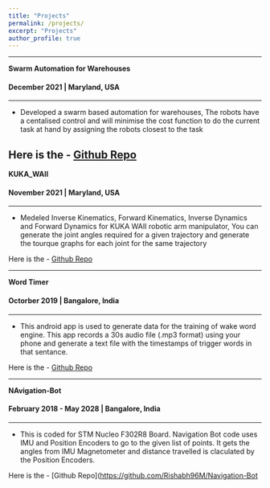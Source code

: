 ```yaml
---
title: "Projects"
permalink: /projects/
excerpt: "Projects"
author_profile: true
---
```


-----

**Swarm Automation for Warehouses**
#### December 2021 | Maryland, USA

-----
* Developed a swarm based automation for warehouses, The robots have a centalised control and will minimise the cost function to do the current task at hand by assigning the robots closest to the task <br>

Here is the - [Github Repo](https://github.com/Rishabh96M/Swarm-Automation-for-Warehouses)
-----

**KUKA_WAII**
#### November 2021 | Maryland, USA

-----
* Medeled Inverse Kinematics, Forward Kinematics, Inverse Dynamics and Forward Dynamics for KUKA WAII robotic arm manipulator, You can generate the joint angles required for a given trajectory and generate the tourque graphs for each joint for the same trajectory <br>

Here is the - [Github Repo](https://github.com/Rishabh96M/KUKA_WAII)

-----

**Word Timer**
#### Octorber 2019 | Bangalore, India

-----
* This android app is used to generate data for the training of wake word engine. This app records a 30s audio file (.mp3 format) using your phone and generate a text file with the timestamps of trigger words in that sentance.<br>

Here is the - [Github Repo](https://github.com/Rishabh96M/Word-Timer)

-----

**NAvigation-Bot**
#### February 2018 - May 2028 | Bangalore, India

-----
* This is coded for STM Nucleo F302R8 Board. Navigation Bot code uses IMU and Position Encoders to go to the given list of points. It gets the angles from IMU Magnetometer and distance travelled is claculated by the Position Encoders.<br>

Here is the - [Github Repo](https://github.com/Rishabh96M/Navigation-Bot

